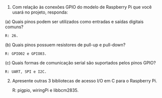1. Com relação às conexões GPIO do modelo de Raspberry Pi que você usará no projeto, responda:

(a) Quais pinos podem ser utilizados como entradas e saídas digitais comuns?

	R: 26.

(b) Quais pinos possuem resistores de pull-up e pull-down?

	R: GPIO02 e GPIO03.

(c) Quais formas de comunicação serial são suportados pelos pinos GPIO?

	R: UART, SPI e I2C.

2. Apresente outras 3 bibliotecas de acesso I/O em C para o Raspberry Pi.

	R: pigpio, wiringPi e libbcm2835.
